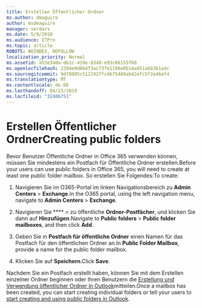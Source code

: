 ```yaml
---
title: Erstellen Öffentlicher Ordner
ms.author: dmaguire
author: msdmaguire
manager: serdars
ms.date: 5/9/2018
ms.audience: ITPro
ms.topic: article
ROBOTS: NOINDEX, NOFOLLOW
localization_priority: Normal
ms.assetid: a53e3a0a-db1c-410e-8340-e93c06155f60
ms.openlocfilehash: 2204e0d0b4f3ac73fe1198e0b14ad51a6b3b1adc
ms.sourcegitcommit: 9d78905c512192ffc4675468abd2efc5f2e4baf4
ms.translationtype: MT
ms.contentlocale: de-DE
ms.lasthandoff: 04/23/2019
ms.locfileid: "32406751"
---
```

# <a name="creating-public-folders"></a><span data-ttu-id="9cd42-102">Erstellen Öffentlicher Ordner</span><span class="sxs-lookup"><span data-stu-id="9cd42-102">Creating public folders</span></span>

<span data-ttu-id="9cd42-103">Bevor Benutzer Öffentliche Ordner in Office 365 verwenden können, müssen Sie mindestens ein Postfach für Öffentliche Ordner erstellen.</span><span class="sxs-lookup"><span data-stu-id="9cd42-103">Before your users can use public folders in Office 365, you will need to create at least one public folder mailbox.</span></span> <span data-ttu-id="9cd42-104">So erstellen Sie Folgendes:</span><span class="sxs-lookup"><span data-stu-id="9cd42-104">To create:</span></span>
  
1. <span data-ttu-id="9cd42-105">Navigieren Sie im O365-Portal im linken Navigationsbereich zu **Admin Centers** \> **Exchange**.</span><span class="sxs-lookup"><span data-stu-id="9cd42-105">In the O365 portal, using the left navigation menu, navigate to **Admin Centers** \> **Exchange**.</span></span>
    
2. <span data-ttu-id="9cd42-106">Navigieren Sie \*\*\*\* \> zu öffentliche **Ordner-Postfächer**, und klicken Sie dann auf **Hinzufügen**.</span><span class="sxs-lookup"><span data-stu-id="9cd42-106">Navigate to **Public folders** \> **Public folder mailboxes**, and then click **Add**.</span></span>
    
3. <span data-ttu-id="9cd42-107">Geben Sie in **Postfach für öffentliche Ordner** einen Namen für das Postfach für den öffentlichen Ordner an.</span><span class="sxs-lookup"><span data-stu-id="9cd42-107">In **Public Folder Mailbox**, provide a name for the public folder mailbox.</span></span>
    
4. <span data-ttu-id="9cd42-108">Klicken Sie auf **Speichern**.</span><span class="sxs-lookup"><span data-stu-id="9cd42-108">Click **Save**.</span></span>
    
<span data-ttu-id="9cd42-109">Nachdem Sie ein Postfach erstellt haben, können Sie mit dem Erstellen einzelner Ordner beginnen oder Ihren Benutzern die [Erstellung und Verwendung öffentlicher Ordner in Outlook](https://support.office.com/article/Create-and-share-a-public-folder-in-Outlook-a2835011-d524-4a5c-a207-05c159bb2a97)mitteilen.</span><span class="sxs-lookup"><span data-stu-id="9cd42-109">Once a mailbox has been created, you can start creating individual folders or tell your users to [start creating and using public folders in Outlook](https://support.office.com/article/Create-and-share-a-public-folder-in-Outlook-a2835011-d524-4a5c-a207-05c159bb2a97).</span></span>
  

